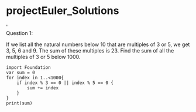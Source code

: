 # projectEuler_Solutions

'  
 Question 1:
 
 If we list all the natural numbers below 10 that are multiples of 3 or 5,
 we get 3, 5, 6 and 9. The sum of these multiples is 23.
 Find the sum of all the multiples of 3 or 5 below 1000.

```
import Foundation
var sum = 0
for index in 1..<1000{
    if index % 3 == 0 || index % 5 == 0 {
        sum += index
    }
}
print(sum)
```
